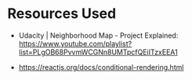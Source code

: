# Resources Used

* Udacity | Neighborhood Map - Project Explained: https://www.youtube.com/playlist?list=PLgOB68PvvmWCGNn8UMTpcfQEiITzxEEA1

* https://reactjs.org/docs/conditional-rendering.html
